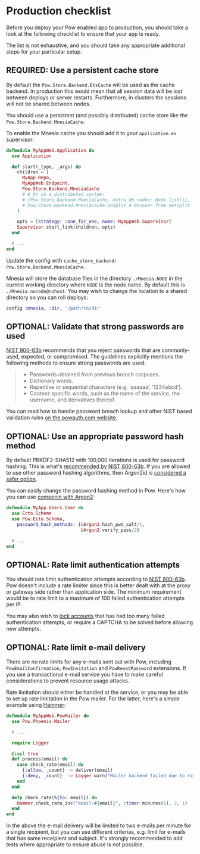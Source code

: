 # Production checklist

Before you deploy your Pow enabled app to production, you should take a look at the following checklist to ensure that your app is ready.

The list is not exhaustive, and you should take any appropriate additional steps for your particular setup.

## REQUIRED: Use a persistent cache store

By default the `Pow.Store.Backend.EtsCache` will be used as the cache backend. In production this would mean that all session data will be lost between deploys or server restarts. Furthermore, in clusters the sessions will not be shared between nodes.

You should use a persistent (and possibly distributed) cache store like the `Pow.Store.Backend.MnesiaCache`.

To enable the Mnesia cache you should add it to your `application.ex` supervisor:

```elixir
defmodule MyAppWeb.Application do
  use Application

  def start(_type, _args) do
    children = [
      MyApp.Repo,
      MyAppWeb.Endpoint,
      Pow.Store.Backend.MnesiaCache
      # # Or in a distributed system:
      # {Pow.Store.Backend.MnesiaCache, extra_db_nodes: Node.list()},
      # Pow.Store.Backend.MnesiaCache.Unsplit # Recover from netsplit
    ]

    opts = [strategy: :one_for_one, name: MyAppWeb.Supervisor]
    Supervisor.start_link(children, opts)
  end

  # ...
end
```

Update the config with `cache_store_backend: Pow.Store.Backend.MnesiaCache`.

Mnesia will store the database files in the directory `./Mnesia.NODE` in the current working directory where `NODE` is the node name. By default this is `./Mnesia.nonode@nohost`. You may wish to change the location to a shared directory so you can roll deploys:

```elixir
config :mnesia, :dir, '/path/to/dir'
```

## OPTIONAL: Validate that strong passwords are used

[NIST 800-63b](https://pages.nist.gov/800-63-3/sp800-63b.html#-5112-memorized-secret-verifiers) recommends that you reject passwords that are commonly-used, expected, or compromised. The guidelines explicitly mentions the following methods to ensure strong passwords are used:

> - Passwords obtained from previous breach corpuses.
> - Dictionary words.
> - Repetitive or sequential characters (e.g. ‘aaaaaa’, ‘1234abcd’).
> - Context-specific words, such as the name of the service, the username, and derivatives thereof.

You can read how to handle password breach lookup and other NIST based validation rules [on the powauth.com website](https://powauth.com/guides/2019-09-14-password-breach-lookup-and-other-password-validation-rules.html).

## OPTIONAL: Use an appropriate password hash method

By default PBKDF2-SHA512 with 100,000 iterations is used for password hashing. This is what's [recommended by NIST 800-63b](https://pages.nist.gov/800-63-3/sp800-63b.html#-5112-memorized-secret-verifiers). If you are allowed to use other password hashing algorithms, then Argon2id is [considered a safer option](https://medium.com/@mpreziuso/password-hashing-pbkdf2-scrypt-bcrypt-and-argon2-e25aaf41598e).

You can easily change the password hashing method in Pow. Here's how you can use [comeonin with Argon2](https://github.com/riverrun/argon2_elixir):

```elixir
defmodule MyApp.Users.User do
  use Ecto.Schema
  use Pow.Ecto.Schema,
    password_hash_methods: {&Argon2.hash_pwd_salt/1,
                            &Argon2.verify_pass/2}

  # ...
end
```

## OPTIONAL: Rate limit authentication attempts

You should rate limit authentication attempts according to [NIST 800-63b](https://pages.nist.gov/800-63-3/sp800-63b.html#-5112-memorized-secret-verifiers). Pow doesn't include a rate limiter since this is better dealt with at the proxy or gateway side rather than application side. The minimum requirement would be to rate limit to a maximum of 100 failed authentication attempts per IP.

You may also wish to [lock accounts](../guides/lock_users.md) that has had too many failed authentication attempts, or require a CAPTCHA to be solved before allowing new attempts.

## OPTIONAL: Rate limit e-mail delivery

There are no rate limits for any e-mails sent out with Pow, including `PowEmailConfirmation`, `PowInvitation` and `PowResetPassword` extensions. If you use a transactional e-mail service you have to make careful considerations to prevent resource usage attacks.

Rate limitation should either be handled at the service, or you may be able to set up rate limitation in the Pow mailer. For the latter, here's a simple example using [Hammer](https://github.com/ExHammer/hammer):

```elixir
defmodule MyAppWeb.PowMailer do
  use Pow.Phoenix.Mailer

  # ....

  require Logger

  @impl true
  def process(email) do
    case check_rate(email) do
      {:allow, _count} -> deliver(email)
      {:deny, _count}  -> Logger.warn("Mailer backend failed due to rate limitation: #{inspect(email)}")
    end
  end

  defp check_rate(%{to: email}) do
    Hammer.check_rate_inc("email:#{email}", :timer.minutes(1), 2, 1)
  end
end
```

In the above the e-mail delivery will be limited to two e-mails per minute for a single recipient, but you can use different criterias, e.g. limit for e-mails that has same receipient and subject. It's strongly recommended to add tests where appropriate to ensure abuse is not possible.
